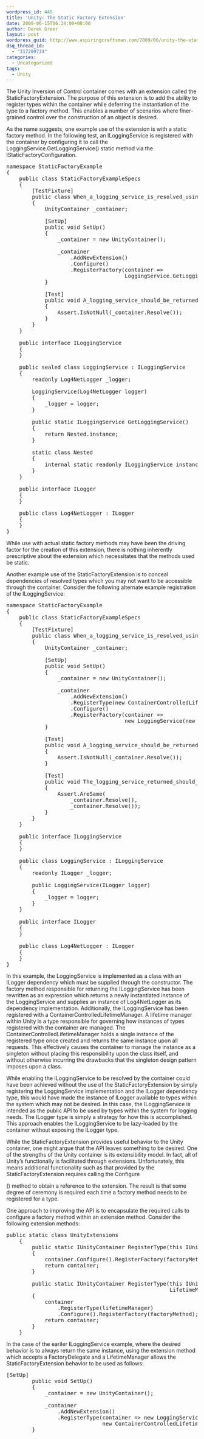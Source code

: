 ```yaml
---
wordpress_id: 445
title: 'Unity: The Static Factory Extension'
date: 2009-06-15T06:34:00+00:00
author: Derek Greer
layout: post
wordpress_guid: http://www.aspiringcraftsman.com/2009/06/unity-the-static-factory-extension/
dsq_thread_id:
  - "317209734"
categories:
  - Uncategorized
tags:
  - Unity
---
```

The Unity Inversion of Control container comes with an extension called the StaticFactoryExtension. The purpose of this extension is to add the ability to register types within the container while deferring the instantiation of the type to a factory method. This enables a number of scenarios where finer-grained control over the construction of an object is desired.

As the name suggests, one example use of the extension is with a static factory method. In the following test, an ILoggingService is registered with the container by configuring it to call the LoggingService.GetLoggingService() static method via the IStaticFactoryConfiguration.

<pre class="brush:csharp">namespace StaticFactoryExample
{
    public class StaticFactoryExampleSpecs
    {
        [TestFixture]
        public class When_a_logging_service_is_resolved_using_a_static_factory_method
        {
            UnityContainer _container;

            [SetUp]
            public void SetUp()
            {
                _container = new UnityContainer();

                _container
                    .AddNewExtension()
                    .Configure()
                    .RegisterFactory(container =&gt;
                                     LoggingService.GetLoggingService());
            }

            [Test]
            public void A_logging_service_should_be_returned()
            {
                Assert.IsNotNull(_container.Resolve());
            }
        }
    }

    public interface ILoggingService
    {
    }

    public sealed class LoggingService : ILoggingService
    {
        readonly Log4NetLogger _logger;

        LoggingService(Log4NetLogger logger)
        {
            _logger = logger;
        }

        public static ILoggingService GetLoggingService()
        {
            return Nested.instance;
        }

        static class Nested
        {
            internal static readonly ILoggingService instance = new LoggingService(new Log4NetLogger());
        }
    }

    public interface ILogger
    {
    }

    public class Log4NetLogger : ILogger
    {
    }
}
</pre>

While use with actual static factory methods may have been the driving factor for the creation of this extension, there is nothing inherently prescriptive about the extension which necessitates that the methods used be static.

Another example use of the StaticFactoryExtension is to conceal dependencies of resolved types which you may not want to be accessible through the container. Consider the following alternate example registration of the ILoggingService:

<pre class="brush:csharp">namespace StaticFactoryExample
{
    public class StaticFactoryExampleSpecs
    {
        [TestFixture]
        public class When_a_logging_service_is_resolved_using_a_static_factory_method
        {
            UnityContainer _container;

            [SetUp]
            public void SetUp()
            {
                _container = new UnityContainer();

                _container
                    .AddNewExtension()
                    .RegisterType(new ContainerControlledLifetimeManager())
                    .Configure()
                    .RegisterFactory(container =&gt;
                                     new LoggingService(new Log4NetLogger()));
            }

            [Test]
            public void A_logging_service_should_be_returned()
            {
                Assert.IsNotNull(_container.Resolve());
            }

            [Test]
            public void The_logging_service_returned_should_always_be_the_same_instance()
            {
                Assert.AreSame(
                    _container.Resolve(),
                    _container.Resolve());
            }
        }
    }

    public interface ILoggingService
    {
    }

    public class LoggingService : ILoggingService
    {
        readonly ILogger _logger;

        public LoggingService(ILogger logger)
        {
            _logger = logger;
        }
    }

    public interface ILogger
    {
    }

    public class Log4NetLogger : ILogger
    {
    }
}
</pre>

In this example, the LoggingService is implemented as a class with an ILogger dependency which must be supplied through the constructor. The factory method responsible for returning the ILoggingService has been rewritten as an expression which returns a newly instantiated instance of the LoggingService and supplies an instance of Log4NetLogger as its dependency implementation. Additionally, the ILoggingService has been registered with a ContainerControlledLifetimeManager. A lifetime manager within Unity is a type responsible for governing how instances of types registered with the container are managed. The ContainerControlledLifetimeManager holds a single instance of the registered type once created and returns the same instance upon all requests. This effectively causes the container to manage the instance as a singleton without placing this responsibility upon the class itself, and without otherwise incurring the drawbacks that the singleton design pattern imposes upon a class.

While enabling the ILoggingService to be resolved by the container could have been achieved without the use of the StaticFactoryExtension by simply registering the LoggingService implementation and the ILogger dependency type, this would have made the instance of ILogger available to types within the system which may not be desired. In this case, the ILoggingService is intended as the public API to be used by types within the system for logging needs. The ILogger type is simply a strategy for how this is accomplished. This approach enables the ILoggingService to be lazy-loaded by the container without exposing the ILogger type.

While the StaticFactoryExtension provides useful behavior to the Unity container, one might argue that the API leaves something to be desired. One of the strengths of the Unity container is its extensibility model. In fact, all of Unity’s functionally is facilitated through extensions. Unfortunately, this means additional functionality such as that provided by the StaticFactoryExtension requires calling the Configure
  
() method to obtain a reference to the extension. The result is that some degree of ceremony is required each time a factory method needs to be registered for a type.

One approach to improving the API is to encapsulate the required calls to configure a factory method within an extension method. Consider the following extension methods:

<pre class="brush:csharp">public static class UnityExtensions
    {
        public static IUnityContainer RegisterType(this IUnityContainer container, FactoryDelegate factoryMethod)
        {
            container.Configure().RegisterFactory(factoryMethod);
            return container;
        }

        public static IUnityContainer RegisterType(this IUnityContainer container, FactoryDelegate factoryMethod,
                                                   LifetimeManager lifetimeManager)
        {
            container
                .RegisterType(lifetimeManager)
                .Configure().RegisterFactory(factoryMethod);
            return container;
        }
    }
</pre>

In the case of the eariler ILoggingService example, where the desired behavior is to always return the same instance, using the extension method which accepts a FactoryDelegate and a LifetimeManager allows the StaticFactoryExtension behavior to be used as follows:

<pre class="brush:csharp">[SetUp]
        public void SetUp()
        {
            _container = new UnityContainer();

            _container
                .AddNewExtension()
                .RegisterType(container =&gt; new LoggingService(new Log4NetLogger()),
                              new ContainerControlledLifetimeManager());
        }
</pre>
